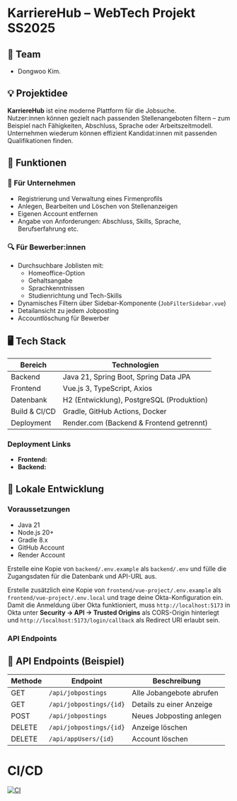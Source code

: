 # KarriereHub – WebTech Projekt SS2025

## 👥 Team
- Dongwoo Kim.

## 💡 Projektidee
**KarriereHub** ist eine moderne Plattform für die Jobsuche.  
Nutzer:innen können gezielt nach passenden Stellenangeboten filtern – zum Beispiel nach Fähigkeiten, Abschluss, Sprache oder Arbeitszeitmodell.  
Unternehmen wiederum können effizient Kandidat:innen mit passenden Qualifikationen finden.

## 🔧 Funktionen

### 👤 Für Unternehmen
- Registrierung und Verwaltung eines Firmenprofils
- Anlegen, Bearbeiten und Löschen von Stellenanzeigen
- Eigenen Account entfernen 
- Angabe von Anforderungen: Abschluss, Skills, Sprache, Berufserfahrung etc.


### 🔍 Für Bewerber:innen
- Durchsuchbare Joblisten mit:
    - Homeoffice-Option
    - Gehaltsangabe
    - Sprachkenntnissen
    - Studienrichtung und Tech-Skills
- Dynamisches Filtern über Sidebar-Komponente (`JobFilterSidebar.vue`)
- Detailansicht zu jedem Jobposting
- Accountlöschung für Bewerber

## 🖥️ Tech Stack

| Bereich       | Technologien                                 |
|--------------|-----------------------------------------------|
| Backend       | Java 21, Spring Boot, Spring Data JPA        |
| Frontend      | Vue.js 3, TypeScript, Axios                  |
| Datenbank     | H2 (Entwicklung), PostgreSQL (Produktion)    |
| Build & CI/CD | Gradle, GitHub Actions, Docker               |
| Deployment    | Render.com (Backend & Frontend getrennt)     |

### Deployment Links
- **Frontend:** 
- **Backend:** 


## 🚀 Lokale Entwicklung

### Voraussetzungen
- Java 21
- Node.js 20+
- Gradle 8.x
- GitHub Account
- Render Account

Erstelle eine Kopie von `backend/.env.example` als `backend/.env` und fülle die Zugangsdaten für die Datenbank und API-URL aus.

Erstelle zusätzlich eine Kopie von `frontend/vue-project/.env.example` als `frontend/vue-project/.env.local` und trage deine Okta-Konfiguration ein. 
Damit die Anmeldung über Okta funktioniert, muss `http://localhost:5173` in Okta unter **Security → API → Trusted Origins** als CORS-Origin hinterlegt 
und `http://localhost:5173/login/callback` als Redirect URI erlaubt sein.

### API Endpoints
## 📡 API Endpoints (Beispiel)

| Methode | Endpoint                | Beschreibung              |
|---------|-------------------------|---------------------------|
| GET     | `/api/jobpostings`      | Alle Jobangebote abrufen |
| GET     | `/api/jobpostings/{id}` | Details zu einer Anzeige |
| POST    | `/api/jobpostings`      | Neues Jobposting anlegen |
| DELETE  | `/api/jobpostings/{id}` | Anzeige löschen          |
| DELETE  | `/api/appUsers/{id}`    | Account löschen          |

# CI/CD

[![CI](https://github.com/Kimsschrift/Webtech_Projekt/actions/workflows/tests.yml/badge.svg)](https://github.com/Kimsschrift/Webtech_Projekt/actions/workflows/tests.yml)